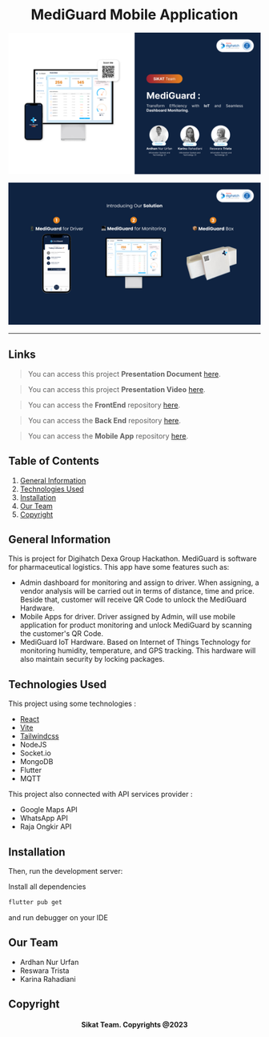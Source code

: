 <h1 align="center">
   MediGuard Mobile Application
</h1>

<p align="center">
  <img src="assets/cover.png" width=600>
</p>

<p align="center">
  <img src="assets/solution.png" width=600>
</p>

<hr>

## Links

> You can access this project **Presentation Document** [here](https://drive.google.com/file/d/1CQkhwUdCbhxuCJ99sjeLs7n6yPRZ4OtA/view?usp=sharing).

> You can access this project **Presentation Video** [here](https://drive.google.com/file/d/1WU9sOQmbLlwPh9UiBEErLX7TM-E2cEbQ/view?usp=sharing).

> You can access the **FrontEnd** repository [here](https://github.com/ardhanurfan/MediGuard-web).

> You can access the **Back End** repository [here](https://github.com/ardhanurfan/mediguardserver).

> You can access the **Mobile App** repository [here](https://github.com/ardhanurfan/MediGuard-mobile).

## Table of Contents

1. [General Information](#general-information)
2. [Technologies Used](#technologies-used)
3. [Installation](#installation)
4. [Our Team](#team)
5. [Copyright](#copyright)

<a name="general-information">

## General Information

This is project for Digihatch Dexa Group Hackathon. MediGuard is software for pharmaceutical logistics. This app have some features such as:

- Admin dashboard for monitoring and assign to driver. When assigning, a vendor analysis will be carried out in terms of distance, time and price. Beside that, customer will receive QR Code to unlock the MediGuard Hardware.
- Mobile Apps for driver. Driver assigned by Admin, will use mobile application for product monitoring and unlock MediGuard by scanning the customer's QR Code.
- MediGuard IoT Hardware. Based on Internet of Things Technology for monitoring humidity, temperature, and GPS tracking. This hardware will also maintain security by locking packages.

<a name="technologies-used"></a>

## Technologies Used

This project using some technologies :

- [React](https://react.dev/)
- [Vite](https://vitejs.dev/guide/)
- [Tailwindcss](https://tailwindcss.com/docs/installation)
- NodeJS
- Socket.io
- MongoDB
- Flutter
- MQTT

This project also connected with API services provider :

- Google Maps API
- WhatsApp API
- Raja Ongkir API

<a name="installation">

## Installation

Then, run the development server:

Install all dependencies

```bash
flutter pub get
```

and run debugger on your IDE

<a name="team">

## Our Team

- Ardhan Nur Urfan
- Reswara Trista
- Karina Rahadiani

<a name="copyright"></a>

## Copyright

<h4 align="center">
  Sikat Team. Copyrights @2023
</h4>

</hr>

